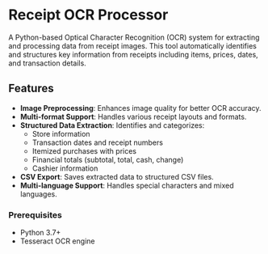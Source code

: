 # Receipt OCR Processor

A Python-based Optical Character Recognition (OCR) system for extracting and processing data from receipt images. This tool automatically identifies and structures key information from receipts including items, prices, dates, and transaction details.

## Features

- **Image Preprocessing**: Enhances image quality for better OCR accuracy.
- **Multi-format Support**: Handles various receipt layouts and formats.
- **Structured Data Extraction**: Identifies and categorizes:
  - Store information
  - Transaction dates and receipt numbers
  - Itemized purchases with prices
  - Financial totals (subtotal, total, cash, change)
  - Cashier information
- **CSV Export**: Saves extracted data to structured CSV files.
- **Multi-language Support**: Handles special characters and mixed languages.

### Prerequisites
- Python 3.7+
- Tesseract OCR engine
